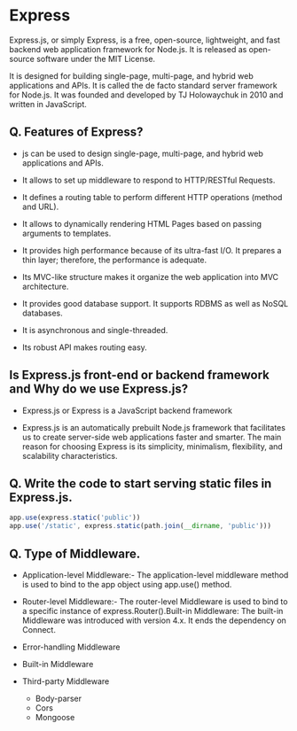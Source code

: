 # Express

Express.js, or simply Express, is a free, open-source, lightweight, and fast backend web application framework for Node.js. It is released as open-source software under the MIT License.

It is designed for building single-page, multi-page, and hybrid web applications and APIs. It is called the de facto standard server framework for Node.js. It was founded and developed by TJ Holowaychuk in 2010 and written in JavaScript.

## Q. Features of Express?
* js can be used to design single-page, multi-page, and hybrid web applications and APIs.

* It allows to set up middleware to respond to HTTP/RESTful Requests.

* It defines a routing table to perform different HTTP operations (method and URL).

* It allows to dynamically rendering HTML Pages based on passing arguments to templates.
* It provides high performance because of its ultra-fast I/O. It prepares a thin layer; therefore, the performance is adequate.
* Its MVC-like structure makes it organize the web application into MVC architecture.
* It provides good database support. It supports RDBMS as well as NoSQL databases.
* It is asynchronous and single-threaded.
* Its robust API makes routing easy.

## Is Express.js front-end or backend framework and Why do we use Express.js?
* Express.js or Express is a JavaScript backend framework

* Express.js is an automatically prebuilt Node.js framework that facilitates us to create server-side web applications faster and smarter. The main reason for choosing Express is its simplicity, minimalism, flexibility, and scalability characteristics.

## Q. Write the code to start serving static files in Express.js.

```javascript
app.use(express.static('public'))  
app.use('/static', express.static(path.join(__dirname, 'public')))  
```

## Q. Type of Middleware.
* Application-level Middleware:- The application-level middleware method is used to bind to the app object using app.use() method.

* Router-level Middleware:- The router-level Middleware is used to bind to a specific instance of express.Router().Built-in Middleware: The built-in Middleware was introduced with version 4.x. It ends the dependency on Connect.

* Error-handling Middleware
* Built-in Middleware
* Third-party Middleware
    * Body-parser
    * Cors
    * Mongoose